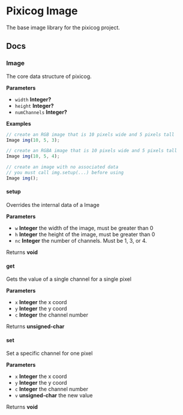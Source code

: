 # Pixicog Image

The base image library for the pixicog project.

## Docs

<!-- Generated by documentation.js. Update this documentation by updating the source code. -->

### Image

The core data structure of pixicog.

**Parameters**

-   `width` **Integer?** 
-   `height` **Integer?** 
-   `numChannels` **Integer?** 

**Examples**

```javascript
// create an RGB image that is 10 pixels wide and 5 pixels tall
Image img(10, 5, 3);
```

```javascript
// create an RGBA image that is 10 pixels wide and 5 pixels tall
Image img(10, 5, 4);
```

```javascript
// create an image with no associated data
// you must call img.setup(...) before using
Image img();
```

#### setup

Overrides the internal data of a Image

**Parameters**

-   `w` **Integer** the width of the image, must be greater than 0
-   `h` **Integer** the height of the image, must be greater than 0
-   `nc` **Integer** the number of channels. Must be 1, 3, or 4.

Returns **void** 

#### get

Gets the value of a single channel for a single pixel

**Parameters**

-   `x` **Integer** the x coord
-   `y` **Integer** the y coord
-   `c` **Integer** the channel number

Returns **unsigned-char** 

#### set

Set a specific channel for one pixel

**Parameters**

-   `x` **Integer** the x coord
-   `y` **Integer** the y coord
-   `c` **Integer** the channel number
-   `v` **unsigned-char** the new value

Returns **void** 
